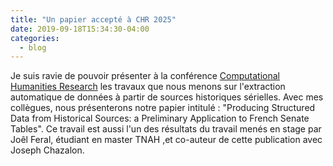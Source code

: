 ```yaml
---
title: "Un papier accepté à CHR 2025"
date: 2019-09-18T15:34:30-04:00
categories:
  - blog
---
```


Je suis ravie de pouvoir présenter à la conférence [Computational Humanities Research](https://2025.computational-humanities-research.org/) les travaux que nous menons sur l'extraction automatique de données à partir de sources historiques sérielles. Avec mes collègues, nous présenterons notre papier intitulé : "Producing Structured Data from Historical Sources: a Preliminary Application to French Senate Tables". Ce travail est aussi l'un des résultats du travail menés en stage par Joêl Feral, étudiant en master TNAH ,et co-auteur de cette publication avec Joseph Chazalon.
